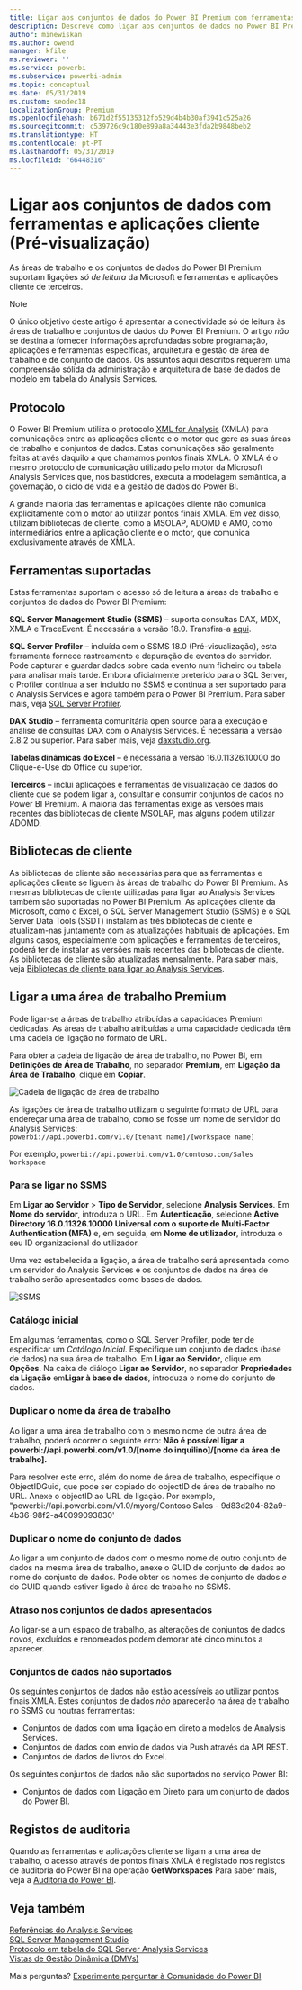 ```yaml
---
title: Ligar aos conjuntos de dados do Power BI Premium com ferramentas e aplicações cliente (Pré-visualização)
description: Descreve como ligar aos conjuntos de dados no Power BI Premium a partir de ferramentas e aplicações cliente.
author: minewiskan
ms.author: owend
manager: kfile
ms.reviewer: ''
ms.service: powerbi
ms.subservice: powerbi-admin
ms.topic: conceptual
ms.date: 05/31/2019
ms.custom: seodec18
LocalizationGroup: Premium
ms.openlocfilehash: b671d2f55135312fb529d4b4b30af3941c525a26
ms.sourcegitcommit: c539726c9c180e899a8a34443e3fda2b9848beb2
ms.translationtype: HT
ms.contentlocale: pt-PT
ms.lasthandoff: 05/31/2019
ms.locfileid: "66448316"
---
```

# <a name="connect-to-datasets-with-client-applications-and-tools-preview"></a>Ligar aos conjuntos de dados com ferramentas e aplicações cliente (Pré-visualização)

As áreas de trabalho e os conjuntos de dados do Power BI Premium suportam ligações *só de leitura* da Microsoft e ferramentas e aplicações cliente de terceiros. 

> [!NOTE]
> O único objetivo deste artigo é apresentar a conectividade só de leitura às áreas de trabalho e conjuntos de dados do Power BI Premium. O artigo *não* se destina a fornecer informações aprofundadas sobre programação, aplicações e ferramentas específicas, arquitetura e gestão de área de trabalho e de conjunto de dados. Os assuntos aqui descritos requerem uma compreensão sólida da administração e arquitetura de base de dados de modelo em tabela do Analysis Services.

## <a name="protocol"></a>Protocolo

O Power BI Premium utiliza o protocolo [XML for Analysis](https://docs.microsoft.com/bi-reference/xmla/xml-for-analysis-xmla-reference) (XMLA) para comunicações entre as aplicações cliente e o motor que gere as suas áreas de trabalho e conjuntos de dados. Estas comunicações são geralmente feitas através daquilo a que chamamos pontos finais XMLA. O XMLA é o mesmo protocolo de comunicação utilizado pelo motor da Microsoft Analysis Services que, nos bastidores, executa a modelagem semântica, a governação, o ciclo de vida e a gestão de dados do Power BI. 

A grande maioria das ferramentas e aplicações cliente não comunica explicitamente com o motor ao utilizar pontos finais XMLA. Em vez disso, utilizam bibliotecas de cliente, como a MSOLAP, ADOMD e AMO, como intermediários entre a aplicação cliente e o motor, que comunica exclusivamente através de XMLA.


## <a name="supported-tools"></a>Ferramentas suportadas

Estas ferramentas suportam o acesso só de leitura a áreas de trabalho e conjuntos de dados do Power BI Premium:

**SQL Server Management Studio (SSMS)** – suporta consultas DAX, MDX, XMLA e TraceEvent. É necessária a versão 18.0. Transfira-a [aqui](https://docs.microsoft.com/sql/ssms/download-sql-server-management-studio-ssms). 

**SQL Server Profiler** – incluída com o SSMS 18.0 (Pré-visualização), esta ferramenta fornece rastreamento e depuração de eventos do servidor. Pode capturar e guardar dados sobre cada evento num ficheiro ou tabela para analisar mais tarde. Embora oficialmente preterido para o SQL Server, o Profiler continua a ser incluído no SSMS e continua a ser suportado para o Analysis Services e agora também para o Power BI Premium. Para saber mais, veja [SQL Server Profiler](https://docs.microsoft.com/sql/tools/sql-server-profiler/sql-server-profiler).

**DAX Studio** – ferramenta comunitária open source para a execução e análise de consultas DAX com o Analysis Services. É necessária a versão 2.8.2 ou superior. Para saber mais, veja [daxstudio.org](https://daxstudio.org/).

**Tabelas dinâmicas do Excel** – é necessária a versão 16.0.11326.10000 do Clique-e-Use do Office ou superior.

**Terceiros** – inclui aplicações e ferramentas de visualização de dados do cliente que se podem ligar a, consultar e consumir conjuntos de dados no Power BI Premium. A maioria das ferramentas exige as versões mais recentes das bibliotecas de cliente MSOLAP, mas alguns podem utilizar ADOMD.

## <a name="client-libraries"></a>Bibliotecas de cliente

As bibliotecas de cliente são necessárias para que as ferramentas e aplicações cliente se liguem às áreas de trabalho do Power BI Premium. As mesmas bibliotecas de cliente utilizadas para ligar ao Analysis Services também são suportadas no Power BI Premium. As aplicações cliente da Microsoft, como o Excel, o SQL Server Management Studio (SSMS) e o SQL Server Data Tools (SSDT) instalam as três bibliotecas de cliente e atualizam-nas juntamente com as atualizações habituais de aplicações. Em alguns casos, especialmente com aplicações e ferramentas de terceiros, poderá ter de instalar as versões mais recentes das bibliotecas de cliente. As bibliotecas de cliente são atualizadas mensalmente. Para saber mais, veja [Bibliotecas de cliente para ligar ao Analysis Services](https://docs.microsoft.com/azure/analysis-services/analysis-services-data-providers).

## <a name="connecting-to-a-premium-workspace"></a>Ligar a uma área de trabalho Premium

Pode ligar-se a áreas de trabalho atribuídas a capacidades Premium dedicadas. As áreas de trabalho atribuídas a uma capacidade dedicada têm uma cadeia de ligação no formato de URL. 

Para obter a cadeia de ligação de área de trabalho, no Power BI, em **Definições de Área de Trabalho**, no separador **Premium**, em **Ligação da Área de Trabalho**, clique em **Copiar**.

![Cadeia de ligação de área de trabalho](media/service-premium-connect-tools/connect-tools-workspace-connection.png)

As ligações de área de trabalho utilizam o seguinte formato de URL para endereçar uma área de trabalho, como se fosse um nome de servidor do Analysis Services:   
`powerbi://api.powerbi.com/v1.0/[tenant name]/[workspace name]` 

Por exemplo, `powerbi://api.powerbi.com/v1.0/contoso.com/Sales Workspace`

### <a name="to-connect-in-ssms"></a>Para se ligar no SSMS

Em **Ligar ao Servidor** > **Tipo de Servidor**, selecione **Analysis Services**. Em **Nome do servidor**, introduza o URL. Em **Autenticação**, selecione **Active Directory 16.0.11326.10000 Universal com o suporte de Multi-Factor Authentication (MFA)** e, em seguida, em **Nome de utilizador**, introduza o seu ID organizacional do utilizador. 

Uma vez estabelecida a ligação, a área de trabalho será apresentada como um servidor do Analysis Services e os conjuntos de dados na área de trabalho serão apresentados como bases de dados.  

![SSMS](media/service-premium-connect-tools/connect-tools-ssms.png)

### <a name="initial-catalog"></a>Catálogo inicial

Em algumas ferramentas, como o SQL Server Profiler, pode ter de especificar um *Catálogo Inicial*. Especifique um conjunto de dados (base de dados) na sua área de trabalho. Em **Ligar ao Servidor**, clique em **Opções**. Na caixa de diálogo **Ligar ao Servidor**, no separador **Propriedades da Ligação** em**Ligar à base de dados**, introduza o nome do conjunto de dados.

### <a name="duplicate-workspace-name"></a>Duplicar o nome da área de trabalho

Ao ligar a uma área de trabalho com o mesmo nome de outra área de trabalho, poderá ocorrer o seguinte erro: **Não é possível ligar a powerbi://api.powerbi.com/v1.0/[nome do inquilino]/[nome da área de trabalho].**

Para resolver este erro, além do nome de área de trabalho, especifique o ObjectIDGuid, que pode ser copiado do objectID de área de trabalho no URL. Anexe o objectID ao URL de ligação. Por exemplo, "powerbi://api.powerbi.com/v1.0/myorg/Contoso Sales - 9d83d204-82a9-4b36-98f2-a40099093830'

### <a name="duplicate-dataset-name"></a>Duplicar o nome do conjunto de dados

Ao ligar a um conjunto de dados com o mesmo nome de outro conjunto de dados na mesma área de trabalho, anexe o GUID de conjunto de dados ao nome do conjunto de dados. Pode obter os nomes de conjunto de dados *e* do GUID quando estiver ligado à área de trabalho no SSMS. 

### <a name="delay-in-datasets-shown"></a>Atraso nos conjuntos de dados apresentados

Ao ligar-se a um espaço de trabalho, as alterações de conjuntos de dados novos, excluídos e renomeados podem demorar até cinco minutos a aparecer. 

### <a name="unsupported-datasets"></a>Conjuntos de dados não suportados

Os seguintes conjuntos de dados não estão acessíveis ao utilizar pontos finais XMLA. Estes conjuntos de dados *não* aparecerão na área de trabalho no SSMS ou noutras ferramentas: 

- Conjuntos de dados com uma ligação em direto a modelos de Analysis Services. 
- Conjuntos de dados com envio de dados via Push através da API REST.
- Conjuntos de dados de livros do Excel. 

Os seguintes conjuntos de dados não são suportados no serviço Power BI:   

- Conjuntos de dados com Ligação em Direto para um conjunto de dados do Power BI.

## <a name="audit-logs"></a>Registos de auditoria 

Quando as ferramentas e aplicações cliente se ligam a uma área de trabalho, o acesso através de pontos finais XMLA é registado nos registos de auditoria do Power BI na operação **GetWorkspaces** Para saber mais, veja a [Auditoria do Power BI](service-admin-auditing.md).

## <a name="see-also"></a>Veja também

[Referências do Analysis Services](https://docs.microsoft.com/bi-reference/#pivot=home&panel=home-all)   
[SQL Server Management Studio](https://docs.microsoft.com/sql/ssms/sql-server-management-studio-ssms)   
[Protocolo em tabela do SQL Server Analysis Services](https://docs.microsoft.com/openspecs/sql_server_protocols/ms-ssas-t/b98ed40e-c27a-4988-ab2d-c9c904fe13cf)   
[Vistas de Gestão Dinâmica (DMVs)](https://docs.microsoft.com/sql/analysis-services/instances/use-dynamic-management-views-dmvs-to-monitor-analysis-services)   


Mais perguntas? [Experimente perguntar à Comunidade do Power BI](https://community.powerbi.com/)
